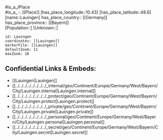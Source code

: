 ﻿---
location: [48.6,10.43] 
mapzoom: [7,12] 
mapmarker: city 
type: City
tags:
- geo/City


SpocWebEntityId: 31877
isDeleted: false
confidential: public

---
#is_a_/Place  
#is_a_ :: [[Place]] 
[has_place_longitude::10.43] 
[has_place_latitude::48.6] 
[name::Lauingen] 
has_place_country:: [[Germany]]  
has_place_province:: [[Bayern]]  
[Population::] 
[Unknown::] 


```leaflet
id: Lauingen
coordinates: [[Lauingen]] 
markerFile: [[Lauingen]] 
defaultZoom: 11 
maxZoom: 18
```


## Confidential Links & Embeds: 
- [[Lauingen|Lauingen]]  
- [[../../../../../../../../_internal/geo/Continent/Europe/Germany/West/Bayern/City/Lauingen.internal|Lauingen.internal]] 
- [[../../../../../../../../_protect/geo/Continent/Europe/Germany/West/Bayern/City/Lauingen.protect|Lauingen.protect]] 
- [[../../../../../../../../_private/geo/Continent/Europe/Germany/West/Bayern/City/Lauingen.private|Lauingen.private]] 
- [[../../../../../../../../_personal/geo/Continent/Europe/Germany/West/Bayern/City/Lauingen.personal|Lauingen.personal]] 
- [[../../../../../../../../_secret/geo/Continent/Europe/Germany/West/Bayern/City/Lauingen.secret|Lauingen.secret]] 
